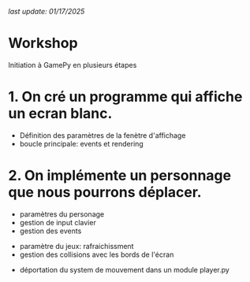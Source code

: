 *last update: 01/17/2025*

# Workshop 

Initiation à GamePy en plusieurs étapes

# 1. On cré un programme qui affiche un ecran blanc.

* Définition des paramètres de la fenètre d'affichage
* boucle principale: events et rendering

# 2. On implémente un personnage que nous pourrons déplacer.
* paramètres du personage
* gestion de input clavier
* gestion des events

+ paramètre du jeux: rafraichissment
+ gestion des collisions avec les bords de l'écran

* déportation du system de mouvement dans un module player.py